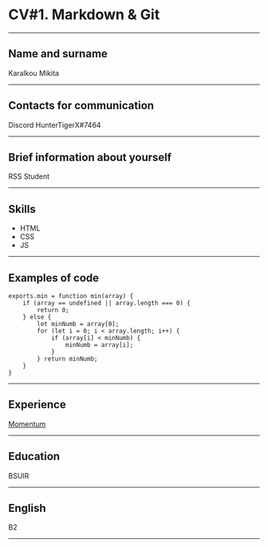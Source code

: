 # CV#1. Markdown & Git
***
## Name and surname
Karalkou Mikita
***
## Contacts for communication
Discord HunterTigerX#7464
***
## Brief information about yourself
RSS Student
***
## Skills
* HTML
* CSS
* JS
***
## Examples of code
```
exports.min = function min(array) {
    if (array == undefined || array.length === 0) {
        return 0;
    } else {
        let minNumb = array[0];
        for (let i = 0; i < array.length; i++) {
            if (array[i] < minNumb) {
                minNumb = array[i];
            }
        } return minNumb;
    }
}
``` 
***
## Experience
[Momentum](https://github.com/HunterTigerX/Momentum-old "Momentum")
***
## Education
BSUIR
***
## English
B2
***